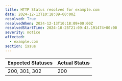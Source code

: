 ```yaml
---
title: HTTP Status resolved for example.com
date: 2024-12-13T10:18:09+00:00Z
resolved: True
resolvedWhen: 2024-12-13T10:18:09+00:00Z
resolvedStartTime: 2024-10-25T21:09:43.191474+00:00
severity: notice
affected:
  - example.com
section: issue
---
```


| Expected Statuses | Actual Status  |
|-------------------|----------------|
| 200, 301, 302 | 200 |

